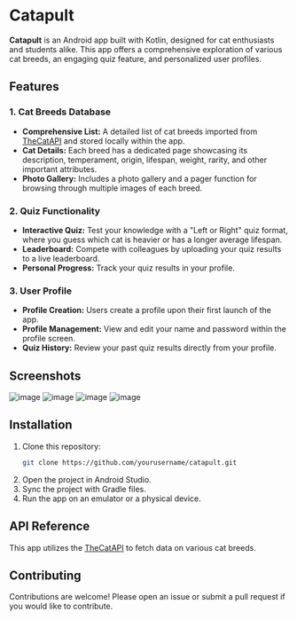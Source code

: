 # Catapult

**Catapult** is an Android app built with Kotlin, designed for cat enthusiasts and students alike. This app offers a comprehensive exploration of various cat breeds, an engaging quiz feature, and personalized user profiles.

## Features

### 1. Cat Breeds Database
- **Comprehensive List:** A detailed list of cat breeds imported from [TheCatAPI](https://thecatapi.com) and stored locally within the app.
- **Cat Details:** Each breed has a dedicated page showcasing its description, temperament, origin, lifespan, weight, rarity, and other important attributes.
- **Photo Gallery:** Includes a photo gallery and a pager function for browsing through multiple images of each breed.

### 2. Quiz Functionality
- **Interactive Quiz:** Test your knowledge with a "Left or Right" quiz format, where you guess which cat is heavier or has a longer average lifespan.
- **Leaderboard:** Compete with colleagues by uploading your quiz results to a live leaderboard.
- **Personal Progress:** Track your quiz results in your profile.

### 3. User Profile
- **Profile Creation:** Users create a profile upon their first launch of the app.
- **Profile Management:** View and edit your name and password within the profile screen.
- **Quiz History:** Review your past quiz results directly from your profile.

## Screenshots
![image](https://github.com/user-attachments/assets/71716722-87c1-4237-837e-3659878e06d2)
![image](https://github.com/user-attachments/assets/1ae89a6d-7309-4d1b-aea7-9086e48d8e14)
![image](https://github.com/user-attachments/assets/4f85628d-d0b5-4eda-8f46-4667b5ed71fb)
![image](https://github.com/user-attachments/assets/618be35c-cb8a-424d-8d35-494a4582cf65)




## Installation

1. Clone this repository:
   ```bash
   git clone https://github.com/yourusername/catapult.git
   ```
2. Open the project in Android Studio.
3. Sync the project with Gradle files.
4. Run the app on an emulator or a physical device.

## API Reference

This app utilizes the [TheCatAPI](https://thecatapi.com) to fetch data on various cat breeds.

## Contributing

Contributions are welcome! Please open an issue or submit a pull request if you would like to contribute.
